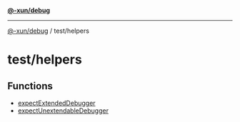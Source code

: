[**@-xun/debug**](../../README.md)

***

[@-xun/debug](../../README.md) / test/helpers

# test/helpers

## Functions

- [expectExtendedDebugger](functions/expectExtendedDebugger.md)
- [expectUnextendableDebugger](functions/expectUnextendableDebugger.md)
